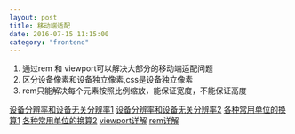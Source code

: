 ```yaml
---
layout: post
title: 移动端适配
date: 2016-07-15 11:15:00
category: "frontend"
---
```


1. 通过rem 和 viewport可以解决大部分的移动端适配问题
2. 区分设备像素和设备独立像素,css是设备独立像素
3. rem只能解决每个元素按照比例缩放，能保证宽度，不能保证高度

[设备分辨率和设备无关分辨率1](https://isux.tencent.com/mobile-development-essential-knowledge.html)
[设备分辨率和设备无关分辨率2](http://toutiao.com/i6289018380540183042/)
[各种常用单位的换算1](http://azenhuang.github.io/2015/07/27/%E8%AF%A6%E8%A7%A3Android%E5%BC%80%E5%8F%91%E4%B8%ADdp%20dip%20sp%20px%20dpi%20ppi%20%E5%8C%BA%E5%88%AB%E5%92%8C%E8%BD%AC%E6%8D%A2/)
[各种常用单位的换算2](https://www.douban.com/group/topic/77867372/)
[viewport详解](http://web.jobbole.com/85854/)
[rem详解](https://isux.tencent.com/web-app-rem.html)


